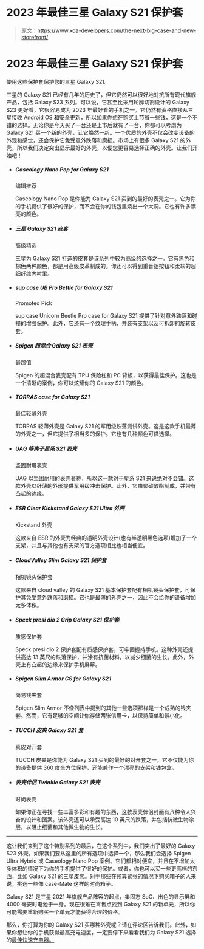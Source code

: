 # 2023 年最佳三星 Galaxy S21 保护套

> 原文：<https://www.xda-developers.com/the-next-big-case-and-new-storefront/>

# 2023 年最佳三星 Galaxy S21 保护套

使用这些保护套保护您的三星 Galaxy S21。

三星的 Galaxy S21 已经有几年的历史了，但它仍然可以很好地对抗所有现代旗舰产品，包括 Galaxy S23 系列。可以说，它甚至比采用轮廓切割设计的 Galaxy S23 更好看，它很容易成为 2023 年最好看的手机之一。它仍然有资格直接从三星接收 Android OS 和安全更新，所以如果你想在购买上节省一些钱，这是一个不错的选择。无论你是今天买了一台还是上市后就有了一台，你都可以考虑为 Galaxy S21 买一个新的外壳，让它焕然一新。一个优质的外壳不仅会改变设备的外观和感觉，还会保护它免受意外跌落和磨损。市场上有很多 Galaxy S21 的外壳，所以我们决定突出显示最好的外壳，以便您更容易选择正确的外壳。让我们开始吧！

*   ##### Caseology Nano Pop for Galaxy S21

    编辑推荐

    Caseology Nano Pop 是你能为 Galaxy S21 买到的最好的表壳之一。它为你的手机提供了很好的保护，而不会在你的钱包里烧出一个大洞。它也有许多漂亮的颜色。

*   ##### 三星 Galaxy S21 皮套

    高级精选

    三星为 Galaxy S21 打造的皮套是该系列中较为高级的选择之一。它有黑色和棕色两种颜色，都是用高级皮革制成的。你还可以得到重音铝按钮和柔软的超细纤维内衬里。

*   ##### sup case UB Pro Bettle for Galaxy S21

    Promoted Pick

    sup case Unicorn Beetle Pro case for Galaxy S21 提供了针对意外跌落和碰撞的增强保护。此外，它还有一个纹理手柄，并装有支架以及可拆卸的旋转皮套。

*   ##### Spigen 超混合 Galaxy S21 表壳

    最超值

    Spigen 的超混合表壳配有 TPU 保险杠和 PC 背板，以获得最佳保护。这也是一个清晰的案例，你可以炫耀你的 Galaxy S21 的颜色。

*   ##### TORRAS case for Galaxy S21

    最佳轻薄外壳

    TORRAS 轻薄外壳是 Galaxy S21 的军用级跌落测试外壳。这是这款手机最薄的外壳之一，但它提供了相当多的保护。它也有几种颜色可供选择。

*   ##### UAG 等离子星系 S21 表壳

    坚固耐用表壳

    UAG 以坚固耐用的表壳著称，所以这一款对于星系 S21 来说绝对不会错。这款外壳以纤薄的外形提供军用级冲击保护。此外，它由聚碳酸酯制成，并带有凸起的边缘。

*   ##### ESR Clear Kickstand Galaxy S21 Ultra 外壳

    Kickstand 外壳

    这款来自 ESR 的外壳为经典的透明外壳设计(也有半透明黑色选项)增加了一个支架，并且与其他也有支架的官方选项相比也相当便宜。

*   ##### CloudValley Slim Galaxy S21 保护套

    相机镜头保护套

    这款来自 cloud valley 的 Galaxy S21 基本保护套配有相机镜头保护套，可保护其免受意外跌落和磨损。它也是最薄的外壳之一，因此不会给你的设备增加太多体积。

*   ##### Speck presi dio 2 Grip Galaxy S21 保护套

    质感保护套

    Speck presi dio 2 保护套配有质感保护套，可牢固握持手机。这种外壳还提供高达 13 英尺的跌落保护，并涂有抗菌材料，以减少细菌的生长。此外，外壳上有凸起的边缘来保护手机屏幕。

*   ##### Spigen Slim Armor CS for Galaxy S21

    简易钱夹套

    Spigen Slim Armor 不像列表中提到的其他一些选项那样是一个成熟的钱夹套。然而，它有足够的空间让你存储两张信用卡，以保持简单和最小化。

*   ##### TUCCH 皮夹 Galaxy S21 套

    真皮对开套

    TUCCH 皮夹是你能为 Galaxy S21 买到的最好的对开套之一。它不仅能为你的设备提供 360 度全方位保护，还能兼作一个漂亮的支架和钱包盒。

*   ##### 表壳伴侣 Twinkle Galaxy S21 表壳

    时尚表壳

    如果你正在寻找一些丰富多彩和有趣的东西，这款表壳伴侣封面有八种令人兴奋的设计和图案。该外壳还可以承受高达 10 英尺的跌落，并包括抗微生物涂层，以阻止细菌和其他微生物的生长。

* * *

这让我们来到了这个特别系列的最后，在这个系列中，我们突出了最好的 Galaxy S23 外壳。如果我们要从这里的所有选项中选择一个，那么我们会选择 Spigen Ultra Hybrid 或 Caseology Nano Pop 案例。它们都相对便宜，并且在不增加太多体积的情况下为你的手机提供了很好的保护。或者，你也可以买一些更高档的东西，比如 Galaxy S21 的三星皮套。对于那些在预算紧张的情况下购买箱子的人来说，挑选一些像 case-Mate 这样的时尚箱子。

Galaxy S21 是三星 2021 年旗舰产品阵容的起点，集固态 SoC、出色的显示屏和 4000 毫安时电池于一身。现在很难在零售点找到 Galaxy S21 的新单元，所以你可能需要重新购买一个单元才能获得合理的价格。

那么，你打算为你的 Galaxy S21 买哪种外壳呢？请在评论区告诉我们。此外，如果你想让你的手机获得最高充电速度，一定要停下来看看我们为 Galaxy S21 选择的[最佳快速充电器。](https://www.xda-developers.com/best-galaxy-s21-fast-chargers/)